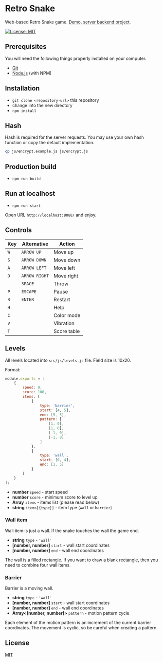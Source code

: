 # Retro Snake

Web-based Retro Snake game. [Demo](https://devoter.github.io/snake/), [server backend project](https://github.com/Devoter/snake_server).

[![License: MIT](https://img.shields.io/badge/License-MIT-yellow.svg)](https://opensource.org/licenses/MIT)

## Prerequisites

You will need the following things properly installed on your computer.

* [Git](http://git-scm.com/)
* [Node.js](http://nodejs.org/) (with NPM)

## Installation

* `git clone <repository-url>` this repository
* change into the new directory
* `npm install`

## Hash

Hash is required for the server requests. You may use your own hash function or copy the default implementation.

```sh
cp js/encrypt.example.js js/encrypt.js
```

## Production build

* `npm run build`

## Run at localhost

* `npm run start`

Open URL `http://localhost:8080/` and enjoy.


## Controls

| Key |  Alternative  |   Action    |
|-----|---------------|-------------|
| `W` | `ARROW UP`    | Move up     |
| `S` | `ARROW DOWN`  | Move down   |
| `A` | `ARROW LEFT`  | Move left   |
| `D` | `ARROW RIGHT` | Move right  |
|     | `SPACE`       | Throw       |
| `P` | `ESCAPE`      | Pause       |
| `R` | `ENTER`       | Restart     |
| `H` |               | Help        |
| `C` |               | Color mode  |
| `V` |               | Vibration   |
| `T` |               | Score table |


## Levels

All levels located into `src/js/levels.js` file. Field size is 10x20.

Format:
```js
module.exports = [
    {
        speed: 0,
        score: 100,
        items: [
            {
                type: 'barrier',
                start: [4, 5],
                end: [5, 5],
                pattern: [
                    [1, 0],
                    [1, 0],
                    [-1, 0],
                    [-1, 0]
                ]
            },
            {
                type: 'wall',
                start: [0, 4],
                end: [1, 5]
            }
        ]
    }
];
```

* **number** `speed` - start speed
* **number** `score` - minimum score to level up
* **Array** `items` - items list (please read below)
* **string** `items[{type}]` - item type (`wall` or `barrier`)

### Wall item

Wall item is just a wall. If the snake touches the wall the game end.

* **string** `type` - `'wall'`
* **[number, number]** `start` - wall start coordinates
* **[number, number]** `end` - wall end coordinates

The wall is a filled rectangle. If you want to draw a blank rectangle, then you need to combine four wall items.

### Barrier

Barrier is a moving wall.

* **string** `type` - `'wall'`
* **[number, number]** `start` - wall start coordinates
* **[number, number]** `end` - wall end coordinates
* **Array<[number, number]>** `pattern` - motion pattern cycle

Each element of the motion pattern is an increment of the current barrier coordinates. The movement is cyclic, so be careful when creating a pattern.

## License

[MIT](LICENSE)
